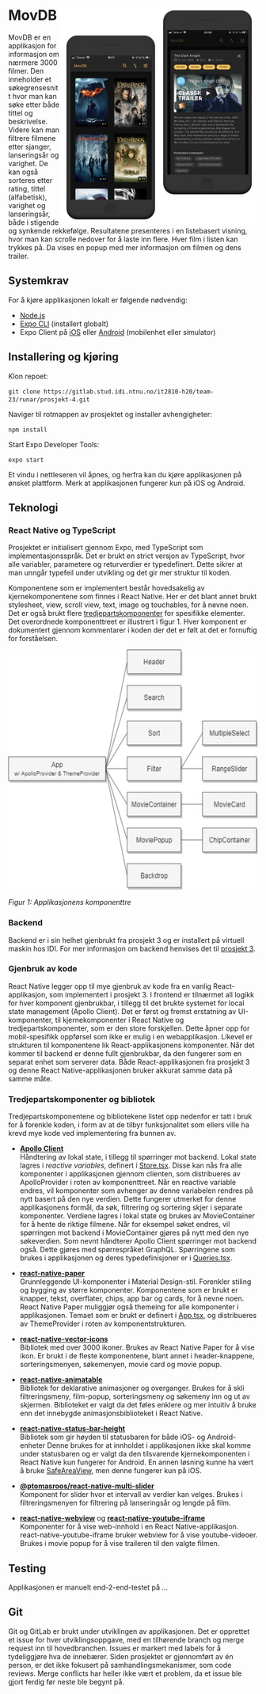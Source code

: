 # MovDB <img width="400" src="documentation/mockups.png" align="right">

MovDB er en applikasjon for informasjon om nærmere 3000 filmer. Den inneholder et søkegrensesnitt hvor man kan søke etter både tittel og beskrivelse. Videre kan man filtrere filmene etter sjanger, lanseringsår og varighet. De kan også sorteres etter rating, tittel (alfabetisk), varighet og lanseringsår, både i stigende og synkende rekkefølge. Resultatene presenteres i en listebasert visning, hvor man kan scrolle nedover for å laste inn flere. Hver film i listen kan trykkes på. Da vises en popup med mer informasjon om filmen og dens trailer.

## Systemkrav

For å kjøre applikasjonen lokalt er følgende nødvendig:

-   [Node.js](https://nodejs.org/en/download/)
-   [Expo CLI](https://docs.expo.io/workflow/expo-cli/) (installert globalt)
-   Expo Client på [iOS](https://apps.apple.com/app/apple-store/id982107779) eller [Android](https://play.google.com/store/apps/details?id=host.exp.exponent&referrer=www) (mobilenhet eller simulator)

## Installering og kjøring

Klon repoet:

```
git clone https://gitlab.stud.idi.ntnu.no/it2810-h20/team-23/runar/prosjekt-4.git
```

Naviger til rotmappen av prosjektet og installer avhengigheter:

```
npm install
```

Start Expo Developer Tools:

```
expo start
```

Et vindu i nettleseren vil åpnes, og herfra kan du kjøre applikasjonen på ønsket plattform. Merk at applikasjonen fungerer kun på iOS og Android.

## Teknologi

### React Native og TypeScript

Prosjektet er initialisert gjennom Expo, med TypeScript som implementasjonsspråk. Det er brukt en strict versjon av TypeScript, hvor alle variabler, parametere og returverdier er typedefinert. Dette sikrer at man unngår typefeil under utvikling og det gir mer struktur til koden.

Komponentene som er implementert består hovedsakelig av kjernekomponentene som finnes i React Native. Her er det blant annet brukt stylesheet, view, scroll view, text, image og touchables, for å nevne noen. Det er også brukt flere [tredjepartskomponenter](#tredjepartskomponenter) for spesifikke elementer. Det overordnede komponenttreet er illustrert i figur 1. Hver komponent er dokumentert gjennom kommentarer i koden der det er følt at det er fornuftig for forståelsen.

<img width="556" height="485" src="documentation/component_tree.png">

_Figur 1: Applikasjonens komponenttre_

### Backend

Backend er i sin helhet gjenbrukt fra prosjekt 3 og er installert på virtuell maskin hos IDI. For mer informasjon om backend henvises det til [prosjekt 3](https://gitlab.stud.idi.ntnu.no/it2810-h20/team-23/prosjekt-3).

### Gjenbruk av kode

React Native legger opp til mye gjenbruk av kode fra en vanlig React-applikasjon, som implementert i prosjekt 3. I frontend er tilnærmet all logikk for hver komponent gjenbrukbar, i tillegg til det brukte systemet for local state management (Apollo Client). Det er først og fremst erstatning av UI-komponenter, til kjernekomponenter i React Native og tredjepartskomponenter, som er den store forskjellen. Dette åpner opp for mobil-spesifikk oppførsel som ikke er mulig i en webapplikasjon. Likevel er strukturen til komponentene lik React-applikasjonens komponenter. Når det kommer til backend er denne fullt gjenbrukbar, da den fungerer som en separat enhet som serverer data. Både React-applikasjonen fra prosjekt 3 og denne React Native-applikasjonen bruker akkurat samme data på samme måte.

### Tredjepartskomponenter og bibliotek

Tredjepartskomponentene og bibliotekene listet opp nedenfor er tatt i bruk for å forenkle koden, i form av at de tilbyr funksjonalitet som ellers ville ha krevd mye kode ved implementering fra bunnen av.

-   **[Apollo Client](https://www.apollographql.com/docs/react/)**<br>
    Håndtering av lokal state, i tillegg til spørringer mot backend. Lokal state lagres i _reactive variables_, definert i [Store.tsx](Store.tsx). Disse kan nås fra alle komponenter i applikasjonen gjennom clienten, som distribueres av ApolloProvider i roten av komponenttreet. Når en reactive variable endres, vil komponenter som avhenger av denne variabelen rendres på nytt basert på den nye verdien. Dette fungerer utmerket for denne applikasjonens formål, da søk, filtrering og sortering skjer i separate komponenter. Verdiene lagres i lokal state og brukes av MovieContainer for å hente de riktige filmene. Når for eksempel søket endres, vil spørringen mot backend i MovieContainer gjøres på nytt med den nye søkeverdien. Som nevnt håndterer Apollo Client spørringer mot backend også. Dette gjøres med spørrespråket GraphQL. Spørringene som brukes i applikasjonen og deres typedefinisjoner er i [Queries.tsx](Queries.tsx).

-   **[react-native-paper](https://callstack.github.io/react-native-paper/)**<br>
    Grunnleggende UI-komponenter i Material Design-stil. Forenkler stiling og bygging av større komponenter. Komponentene som er brukt er knapper, tekst, overflater, chips, app bar og cards, for å nevne noen. React Native Paper muliggjør også themeing for alle komponenter i applikasjonen. Temaet som er brukt er definert i [App.tsx](App.tsx), og distribueres av ThemeProvider i roten av komponentstrukturen.

-   **[react-native-vector-icons](https://github.com/oblador/react-native-vector-icons)**<br>
    Bibliotek med over 3000 ikoner. Brukes av React Native Paper for å vise ikon. Er brukt i de fleste komponentene, blant annet i header-knappene, sorteringsmenyen, søkemenyen, movie card og movie popup.

-   **[react-native-animatable](https://github.com/oblador/react-native-animatable)**<br>
    Bibliotek for deklarative animasjoner og overganger. Brukes for å skli filtreringsmeny, film-popup, sorteringsmeny og søkemeny inn og ut av skjermen. Biblioteket er valgt da det føles enklere og mer intuitiv å bruke enn det innebygde animasjonsbiblioteket i React Native.

-   **[react-native-status-bar-height](https://www.npmjs.com/package/react-native-status-bar-height)**<br>
    Bibliotek som gir høyden til statusbaren for både iOS- og Android-enheter Denne brukes for at innholdet i applikasjonen ikke skal komme under statusbaren og er valgt da den tilsvarende kjernekomponenten i React Native kun fungerer for Android. En annen løsning kunne ha vært å bruke [SafeAreaView](https://reactnative.dev/docs/safeareaview), men denne fungerer kun på iOS.

-   **[@ptomasroos/react-native-multi-slider](https://github.com/ptomasroos/react-native-multi-slider)**<br>
    Komponent for slider hvor et intervall av verdier kan velges. Brukes i filtreringsmenyen for filtrering på lanseringsår og lengde på film.

-   **[react-native-webview](https://github.com/react-native-webview/react-native-webview)** og **[react-native-youtube-iframe](https://lonelycpp.github.io/react-native-youtube-iframe/)**<br>
    Komponenter for å vise web-innhold i en React Native-applikasjon. react-native-youtube-iframe bruker webview for å vise youtube-videoer. Brukes i movie popup for å vise traileren til den valgte filmen.

## Testing

Applikasjonen er manuelt end-2-end-testet på ...

## Git

Git og GitLab er brukt under utviklingen av applikasjonen. Det er opprettet et issue for hver utviklingsoppgave, med en tilhørende branch og merge request inn til hovedbranchen. Issues er markert med labels for å tydeliggjøre hva de innebærer. Siden prosjektet er gjennomført av én person, er det ikke fokusert på samhandlingsmekanismer, som code reviews. Merge conflicts har heller ikke vært et problem, da et issue ble gjort ferdig før neste ble begynt på.
